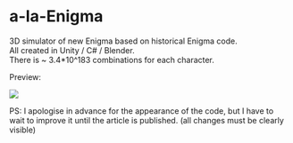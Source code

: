 # a-la-Enigma
3D simulator of new Enigma based on historical Enigma code.  
All created in Unity / C# / Blender.  
There is ~ 3.4*10^183 combinations for each character.  
  
Preview:

<img src = "images/presentation.gif" >

PS: I apologise in advance for the appearance of the code, but I have to wait to improve it until the article is published. (all changes must be clearly visible)
